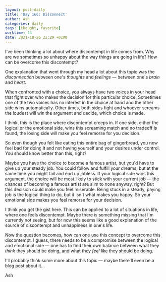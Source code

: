 ```yaml
---
layout: post-daily
title: 'Day 166: Disconnect'
author: Ash
categories: daily
tags: [thought, favorite]
worktime: 44
date: 2021-10-26 22:29 +0200
---
```


I've been thinking a lot about where discontempt in life comes from. Why are we sometimes so unhappy about the way things are going in life? How can be overcome this discontempt?

One explanation that went through my head a lot about this topic was the *disconnection* between one's *thoughts* and *feelings* &mdash; between one's *brain* and *heart*. 

When confronted with a choice, you always have two voices in your head that fight over who makes the decision for this particular choice. Sometimes one of the two voices has no interest in the choice at hand and the other side wins automatically. Other times, both sides fight and whoever screams the loudest will win the argument and decide, which choice is made. 

I think, this is the place where discontempt creeps in. If one side, either the logical or the emotional side, wins this screaming match and no tradeoff is found, the losing side will make you feel remorse for you decision. 

So even though you felt like eating this entire bag of gingerbread, you now feel bad for doing it and not having yourself and your desires under control. You should know better than this, right?

Maybe you have the choice to become a famous artist, but you'd have to give up your steady job. You could follow and fulfill your dreams, but at the same time you might fail and end up jobless. If your logical side wins this argument, the choice will be most likely to stick with your current job &mdash; the chances of becoming a famous artist are slim to none anyway, right? But this decision could make you feel miserable. Being stuck in a steady, paying job is the logical thing to do, but it isn't what makes you happy. So your emotional side makes you feel remorse for your decision.

I think you get the gist here. This can be applied to a lot of situations in life, where one feels discontempt. Maybe there is something missing that I'm currently not seeing, but for now this seems like a good explanation of the source of discontempt and unhappiness in one's life.

Now the question becomes, how can one use this concept to overcome this discontempt. I guess, there needs to be a compromise between the logical and emotional side &mdash; one has to find their own balance between what they *think* they should be doing, and what they *feel* like they should be doing.

I'll probably think some more about this topic &mdash; maybe there'll even be a blog post about it...

Ash
